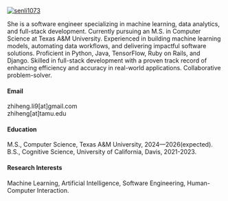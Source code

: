 

[![senli1073](https://img.shields.io/badge/senli1073-github-blue?logo=github)](https://github.com/senli1073)

She is a software engineer specializing in machine learning, data analytics, and full-stack development. Currently pursuing an M.S. in Computer Science at Texas A&M University. Experienced in building machine learning models, automating data workflows, and delivering impactful software solutions. Proficient in Python, Java, TensorFlow, Ruby on Rails, and Django. Skilled in full-stack development with a proven track record of enhancing efficiency and accuracy in real-world applications. Collaborative problem-solver.

#### Email
zhiheng.li9[at]gmail.com\
zhiheng[at]tamu.edu

#### Education
M.S., Computer Science, Texas A&M University, 2024—2026(expected).\
B.S., Cognitive Science, University of California, Davis, 2021-2023.

#### Research Interests
Machine Learning, Artificial Intelligence, Software Engineering, Human-Computer Interaction.

